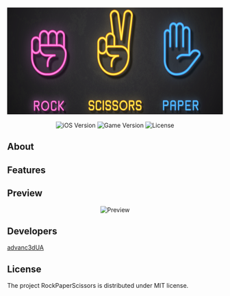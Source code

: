 <p align="center">
      <img src="https://github.com/advanc3dUA/RockPaperScissors/blob/main/ReadmeHelper/logo.png" alt= "project Logo" height="250">
</p>

<p align="center">
   <img src="https://img.shields.io/badge/iOS-15.0%2B-blueviolet" alt="iOS Version">
   <img src="https://img.shields.io/badge/Version-1.0-blue" alt="Game Version">
   <img src="https://img.shields.io/badge/License-MIT-source" alt="License">
</p>

## About

## Features

## Preview

<p align="center">
      <img src="https://github.com/advanc3dUA/RockPaperScissors/blob/main/ReadmeHelper/preview.gif" alt= "Preview" width="250">
</p>


## Developers
[advanc3dUA](https://github.com/advanc3dUA)

## License
The project RockPaperScissors is distributed under MIT license.
